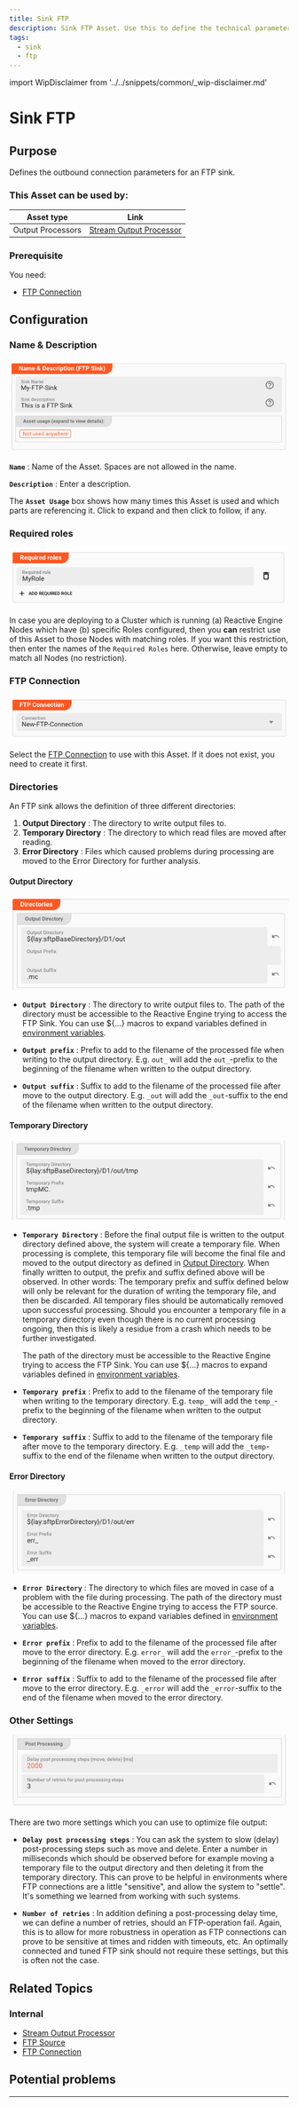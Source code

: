 ```yaml
---
title: Sink FTP
description: Sink FTP Asset. Use this to define the technical parameters for an FTP sink.
tags:
  - sink
  - ftp
---
```


import WipDisclaimer from '../../snippets/common/_wip-disclaimer.md'

# Sink FTP

## Purpose

Defines the outbound connection parameters for an FTP sink.

### This Asset can be used by:

| Asset type        | Link                                                                          |
|-------------------|-------------------------------------------------------------------------------|
| Output Processors | [Stream Output Processor](../processors-output/asset-output-stream) |

### Prerequisite

You need:

* [FTP Connection](../connections/asset-connection-ftp)

## Configuration

### Name & Description

![](.asset-sink-ftp_images/969490a2.png "Name & Description (FTP Sink Asset)")

**`Name`** : Name of the Asset. Spaces are not allowed in the name.

**`Description`** : Enter a description.

The **`Asset Usage`** box shows how many times this Asset is used and which parts are referencing it. Click to expand and then click to follow, if any.

### Required roles

![](.asset-sink-ftp_images/c2e6ec39.png "Required Roles (FTP Sink Asset)")

In case you are deploying to a Cluster which is running (a) Reactive Engine Nodes which have (b) specific Roles configured, then you **can** restrict use of this Asset to those Nodes with matching
roles.
If you want this restriction, then enter the names of the `Required Roles` here. Otherwise, leave empty to match all Nodes (no restriction).

### FTP Connection

![](.asset-sink-ftp_images/067b010e.png "FTP Connection (FTP Sink Asset)")

Select the [FTP Connection](../connections/asset-connection-ftp) to use with this Asset.
If it does not exist, you need to create it first.

### Directories

An FTP sink allows the definition of three different directories:

1. **Output Directory** : The directory to write output files to.
2. **Temporary Directory** : The directory to which read files are moved after reading.
3. **Error Directory** : Files which caused problems during processing are moved to the Error Directory for further analysis.

#### Output Directory

![](.asset-sink-ftp_images/910596a7.png "Output Directory (FTP Sink)")

* **`Output Directory`** : The directory to write output files to.
  The path of the directory must be accessible to the Reactive Engine trying to access the FTP Sink.
  You can use $\{...\} macros to expand variables defined in [environment variables](../resources/asset-resource-environment).

* **`Output prefix`** : Prefix to add to the filename of the processed file when writing to the output directory.
  E.g. `out_` will add the `out_`-prefix to the beginning of the filename when written to the output directory.

* **`Output suffix`** : Suffix to add to the filename of the processed file after move to the output directory.
  E.g. `_out` will add the `_out`-suffix to the end of the filename when written to the output directory.

#### Temporary Directory

![](.asset-sink-ftp_images/fcc6bd49.png "Temporary Directory (FTP Sink)")

* **`Temporary Directory`** : Before the final output file is written to the output directory defined above, the system will create a temporary file.
  When processing is complete, this temporary file will become the final file and moved to the output directory as defined in [Output Directory](#output-directory).
  When finally written to output, the prefix and suffix defined above will be observed.
  In other words: The temporary prefix and suffix defined below will only be relevant for the duration of writing the temporary file, and then be discarded.
  All temporary files should be automatically removed upon successful processing.
  Should you encounter a temporary file in a temporary directory even though there is no current processing ongoing, then this is likely a residue from a crash which needs to be further investigated.

  The path of the directory must be accessible to the Reactive Engine trying to access the FTP Sink.
  You can use $\{...\} macros to expand variables defined in [environment variables](../resources/asset-resource-environment).

* **`Temporary prefix`** : Prefix to add to the filename of the temporary file when writing to the temporary directory.
  E.g. `temp_` will add the `temp_`-prefix to the beginning of the filename when written to the output directory.

* **`Temporary suffix`** : Suffix to add to the filename of the temporary file after move to the temporary directory.
  E.g. `_temp` will add the `_temp`-suffix to the end of the filename when written to the output directory.

#### Error Directory

![](.asset-sink-ftp_images/27790dc8.png "Error Directory (FTP Sink)")

* **`Error Directory`** : The directory to which files are moved in case of a problem with the file during processing.
  The path of the directory must be accessible to the Reactive Engine trying to access the FTP source.
  You can use $\{...\} macros to expand variables defined in [environment variables](../resources/asset-resource-environment).

* **`Error prefix`** : Prefix to add to the filename of the processed file after move to the error directory.
  E.g. `error_` will add the `error_`-prefix to the beginning of the filename when moved to the error directory.

* **`Error suffix`** : Suffix to add to the filename of the processed file after move to the error directory.
  E.g. `_error` will add the `_error`-suffix to the end of the filename when moved to the error directory.

### Other Settings

![](.asset-sink-ftp_images/a18799d6.png "Post processing (FTP Sink)")

There are two more settings which you can use to optimize file output:

* **`Delay post processing steps`** : You can ask the system to slow (delay) post-processing steps such as move and delete.
  Enter a number in milliseconds which should be observed before for example moving a temporary file to the output directory and then deleting it from the temporary directory.
  This can prove to be helpful in environments where FTP connections are a little "sensitive", and allow the system to "settle".
  It's something we learned from working with such systems.

* **`Number of retries`** : In addition defining a post-processing delay time, we can define a number of retries, should an FTP-operation fail.
  Again, this is to allow for more robustness in operation as FTP connections can prove to be sensitive at times and ridden with timeouts, etc.
  An optimally connected and tuned FTP sink should not require these settings, but this is often not the case.

## Related Topics

### Internal

* [Stream Output Processor](../processors-output/asset-output-stream)
* [FTP Source](../sources/asset-source-ftp)
* [FTP Connection](../connections/asset-connection-ftp)

## Potential problems

---

<WipDisclaimer></WipDisclaimer>
